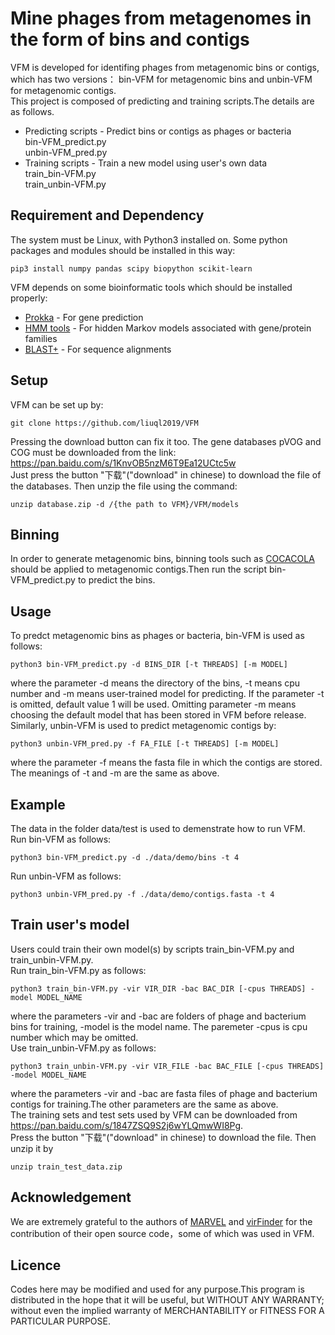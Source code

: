 Mine phages from metagenomes in the form of bins and contigs  
============================================================
VFM is developed for identifing phages from metagenomic bins or contigs, which has two versions： bin-VFM for metagenomic bins and unbin-VFM for metagenomic contigs.  
This project is composed of predicting and training scripts.The details are as follows.
* Predicting scripts - Predict bins or contigs as phages or bacteria    
bin-VFM_predict.py    
unbin-VFM_pred.py
* Training scripts - Train a new model using user's own data  
train_bin-VFM.py  
train_unbin-VFM.py  
## Requirement and Dependency
The system must be Linux, with Python3 installed on. Some python packages and modules should be installed in this way:  
```
pip3 install numpy pandas scipy biopython scikit-learn
``` 
VFM depends on some bioinformatic tools which should be installed properly: 
* [Prokka](https://github.com/tseemann/prokka) - For gene prediction
* [HMM tools](http://www.hmmer.org/) - For hidden Markov models associated with gene/protein families
* [BLAST+](https://blast.ncbi.nlm.nih.gov/Blast.cgi?CMD=Web&PAGE_TYPE=BlastDocs&DOC_TYPE=Download) - For sequence alignments
## Setup
VFM can be set up by:
```
git clone https://github.com/liuql2019/VFM
```
Pressing the download button can fix it too. The gene databases pVOG and COG must be downloaded from the link: https://pan.baidu.com/s/1KnvOB5nzM6T9Ea12UCtc5w  
Just press the button "下载"("download" in chinese) to download the file of the databases. Then unzip the file using the command:  
```
unzip database.zip -d /{the path to VFM}/VFM/models
```
## Binning
In order to generate metagenomic bins, binning tools such as [COCACOLA](https://github.com/younglululu/COCACOLA) should be applied to metagenomic contigs.Then run the script bin-VFM_predict.py to predict the bins.
## Usage
To predct metagenomic bins as phages or bacteria, bin-VFM is used as follows:
```
python3 bin-VFM_predict.py -d BINS_DIR [-t THREADS] [-m MODEL]
```
where the parameter -d means the directory of the bins, -t means cpu number and -m means user-trained model for predicting. If the parameter -t is omitted, default value 1 will be used. Omitting parameter -m means choosing the default model that has been stored in VFM before release.  
Similarly, unbin-VFM is used to predict metagenomic contigs by:
```
python3 unbin-VFM_pred.py -f FA_FILE [-t THREADS] [-m MODEL]
```
where the parameter -f means the fasta file in which the contigs are stored. The meanings of -t and -m are the same as above. 
## Example
The data in the folder data/test is used to demenstrate how to run VFM.  
Run bin-VFM as follows:
```
python3 bin-VFM_predict.py -d ./data/demo/bins -t 4
```
Run unbin-VFM as follows:
```
python3 unbin-VFM_pred.py -f ./data/demo/contigs.fasta -t 4
```
## Train user's model
Users could train their own model(s) by scripts train_bin-VFM.py and train_unbin-VFM.py.   
Run train_bin-VFM.py as follows:
```
python3 train_bin-VFM.py -vir VIR_DIR -bac BAC_DIR [-cpus THREADS] -model MODEL_NAME
```
where the parameters -vir and -bac are folders of phage and bacterium bins for training, -model is the model name. The paremeter -cpus is cpu number which may be omitted.  
Use train_unbin-VFM.py as follows:
```
python3 train_unbin-VFM.py -vir VIR_FILE -bac BAC_FILE [-cpus THREADS] -model MODEL_NAME
```
where the parameters -vir and -bac are fasta files of phage and bacterium contigs for training.The other parameters are the same as above.  
The training sets and test sets used by VFM can be downloaded from https://pan.baidu.com/s/1847ZSQ9S2j6wYLQmwWI8Pg.  
Press the button "下载"("download" in chinese) to download the file. Then unzip it by  
```
unzip train_test_data.zip 
```
## Acknowledgement
We are extremely grateful to the authors of [MARVEL](https://github.com/LaboratorioBioinformatica/MARVEL) and [virFinder](https://github.com/jessieren/VirFinder) for the contribution of their open source code，some of which was used in VFM.
## Licence
Codes here may be modified and used for any purpose.This program is distributed in the hope that it will be useful, but WITHOUT ANY WARRANTY; without even the implied warranty of MERCHANTABILITY or FITNESS FOR A PARTICULAR PURPOSE.
